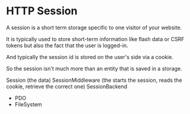 # HTTP Session

A session is a short term storage specific to one visitor of your website.

It is typically used to store short-term information like flash data or CSRF tokens but also the fact that the user is logged-in.

And typically the session id is stored on the user's side via a cookie.

So the session isn't much more than an entity that is saved in a storage.

Session (the data)
SessionMiddleware (the starts the session, reads the cookie, retrieve the correct one)
SessionBackend
- PDO
- FileSystem